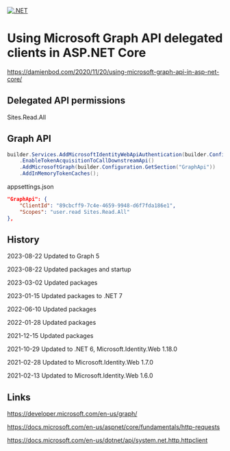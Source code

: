 [![.NET](https://github.com/damienbod/AspNetCoreMicrosoftGraph/actions/workflows/dotnet.yml/badge.svg)](https://github.com/damienbod/AspNetCoreMicrosoftGraph/actions/workflows/dotnet.yml)

# Using Microsoft Graph API delegated clients in ASP.NET Core

https://damienbod.com/2020/11/20/using-microsoft-graph-api-in-asp-net-core/

## Delegated API permissions

Sites.Read.All 

## Graph API

```csharp
builder.Services.AddMicrosoftIdentityWebApiAuthentication(builder.Configuration)
    .EnableTokenAcquisitionToCallDownstreamApi()
    .AddMicrosoftGraph(builder.Configuration.GetSection("GraphApi"))
    .AddInMemoryTokenCaches();
```

appsettings.json

```json
"GraphApi": {
    "ClientId": "89cbcff9-7c4e-4659-9948-d6f7fda186e1",
    "Scopes": "user.read Sites.Read.All"
},
 ```

## History

2023-08-22 Updated to Graph 5 

2023-08-22 Updated packages and startup

2023-03-02 Updated packages

2023-01-15 Updated packages to .NET 7

2022-06-10 Updated packages

2022-01-28 Updated packages

2021-12-15 Updated packages

2021-10-29 Updated to .NET 6, Microsoft.Identity.Web 1.18.0

2021-02-28 Updated to Microsoft.Identity.Web 1.7.0

2021-02-13 Updated to Microsoft.Identity.Web 1.6.0

## Links

https://developer.microsoft.com/en-us/graph/

https://docs.microsoft.com/en-us/aspnet/core/fundamentals/http-requests

https://docs.microsoft.com/en-us/dotnet/api/system.net.http.httpclient
